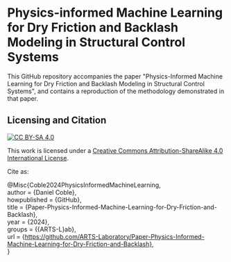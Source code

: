 # Physics-informed Machine Learning for Dry Friction and Backlash Modeling in Structural Control Systems
This GitHub repository accompanies the paper "Physics-Informed Machine Learning for Dry Friction and Backlash Modeling in Structural Control Systems", and contains a reproduction of the methodology demonstrated in that paper.

## Licensing and Citation

[![CC BY-SA 4.0][cc-by-sa-shield]][cc-by-sa]

This work is licensed under a
[Creative Commons Attribution-ShareAlike 4.0 International License][cc-by-sa].

[cc-by-sa]: http://creativecommons.org/licenses/by-sa/4.0/
[cc-by-sa-image]: https://licensebuttons.net/l/by-sa/4.0/88x31.png
[cc-by-sa-shield]: https://img.shields.io/badge/License-CC%20BY--SA%204.0-lightgrey.svg


Cite as:

@Misc{Coble2024PhysicsInformedMachineLearning,   
  author = {Daniel Coble},   
  howpublished = {GitHub},  
  title  = {Paper-Physics-Informed-Machine-Learning-for-Dry-Friction-and-Backlash},   
  year   = {2024},  
  groups = {{ARTS-L}ab},    
  url    = {https://github.com/ARTS-Laboratory/Paper-Physics-Informed-Machine-Learning-for-Dry-Friction-and-Backlash},    
}
